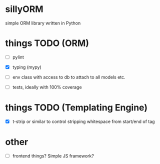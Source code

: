 # sillyORM
simple ORM library written in Python

# things TODO (ORM)
- [ ] pylint
- [X] typing (mypy)
- [ ] env class with access to db to attach to all models etc.
- [ ] tests, ideally with 100% coverage


# things TODO (Templating Engine)
- [X] t-strip or similar to control stripping whitespace from start/end of tag


# other
- [ ] frontend things? Simple JS framework?

